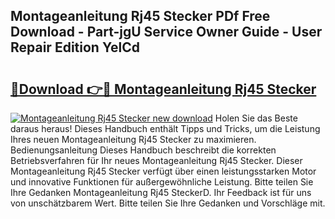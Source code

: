 ## Montageanleitung Rj45 Stecker PDf Free Download - Part-jgU Service Owner Guide - User Repair Edition YelCd

# <h2><a href="http://df8470.blite.top/?on=Montageanleitung+Rj45+Stecker">🔗Download 👉🔴 Montageanleitung Rj45 Stecker</a></h2>

[![Montageanleitung Rj45 Stecker new download](https://i.imgur.com/lujVjoI.png)](http://df8470.blite.top/?on=Montageanleitung+Rj45+Stecker)
Holen Sie das Beste daraus heraus! Dieses Handbuch enthält Tipps und Tricks, um die Leistung Ihres neuen Montageanleitung Rj45 Stecker zu maximieren. Bedienungsanleitung Dieses Handbuch beschreibt die korrekten Betriebsverfahren für Ihr neues Montageanleitung Rj45 Stecker. Dieser Montageanleitung Rj45 Stecker verfügt über einen leistungsstarken Motor und innovative Funktionen für außergewöhnliche Leistung. Bitte teilen Sie Ihre Gedanken Montageanleitung Rj45 SteckerD. Ihr Feedback ist für uns von unschätzbarem Wert. Bitte teilen Sie Ihre Gedanken und Vorschläge mit.
